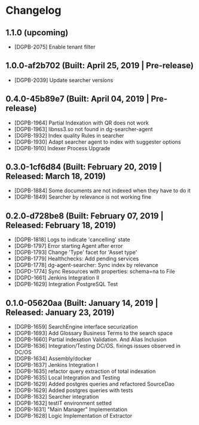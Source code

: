 # Changelog

## 1.1.0 (upcoming)

* [DGPB-2075] Enable tenant filter

## 1.0.0-af2b702 (Built: April 25, 2019 | Pre-release)

* [DGPB-2039] Update searcher versions

## 0.4.0-45b89e7 (Built: April 04, 2019 | Pre-release)

* [DGPB-1964] Partial Indexation with QR does not work
* [DGPB-1963] libnss3.so not found in dg-searcher-agent
* [DGPB-1932] Index quality Rules in searcher
* [DGPB-1930] Adapt searcher agent to index with suggester options
* [DGPB-1910] Indexer Process Upgrade

## 0.3.0-1cf6d84 (Built: February 20, 2019 | Released: March 18, 2019)

* [DGPB-1884] Some documents are not indexed when they have to do it
* [DGPB-1849] Searcher by relevance is not working fine

## 0.2.0-d728be8 (Built: February 07, 2019 | Released: February 18, 2019)

* [DGPB-1818] Logs to indicate 'cancelling' state
* [DGPB-1797] Error starting Agent after error
* [DGPB-1793] Change 'Type' facet for 'Asset type'
* [DGPB-1779] Healthchecks: Add pending services 
* [DGPB-1778] dg-agent-searcher: Sync index by relevance
* [DGPD-1774] Sync Resources with properties: schema=na to File
* [DGPD-1661] Jenkins Integration II
* [DGPB-1629] Integration PostgreSQL Test

## 0.1.0-05620aa (Built: January 14, 2019 | Released: January 23, 2019)

* [DGPB-1659] SearchEngine interface securization
* [DGPB-1693] Add Glossary Business Terms to the search space
* [DGPB-1660] Partial indexation Validation. And Alias Inclusion
* [DGPB-1636] Integration/Testing DC/OS. fixings issues observed in DC/OS
* [DGPB-1634] Assembly/docker
* [DGPB-1637] Jenkins Integration I
* [DGPB-1635] refactor query extraction of total indexation
* [DGPB-1635] Local Integration and Testing
* [DGPB-1629] Added postgres queries and refactored SourceDao
* [DGPB-1629] Added postgres queries with tests
* [DGPB-1632] Searcher integration
* [DGPB-1632] testIT environment setted
* [DGPB-1631] "Main Manager" Implementation
* [DGPB-1628] Logic Implementation of Extractor

